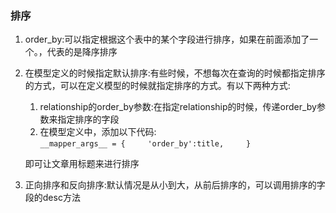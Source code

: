 ### 排序

1. order\_by:可以指定根据这个表中的某个字段进行排序，如果在前面添加了一个。，代表的是降序排序
2. 在模型定义的时候指定默认排序:有些时候，不想每次在查询的时候都指定排序的方式，可以在定义模型的时候就指定排序的方式。有以下两种方式:  
   1. relationship的order\_by参数:在指定relationship的时候，传递order\_by参数来指定排序的字段  
   2. 在模型定义中，添加以下代码:  
    `__mapper_args__ = {    
          'order_by':title,    
      }`

   即可让文章用标题来进行排序

3. 正向排序和反向排序:默认情况是从小到大，从前后排序的，可以调用排序的字段的desc方法




